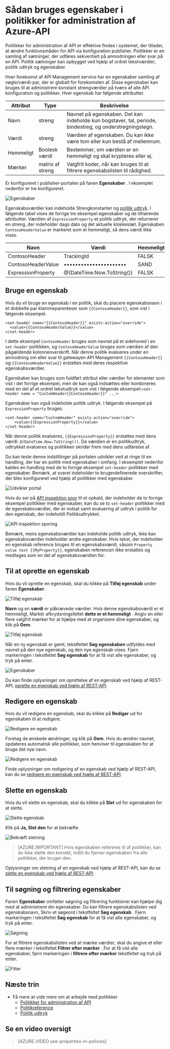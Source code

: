 <properties 
    pageTitle="Sådan bruges egenskaber i politikker for administration af Azure-API" 
    description="Lær, hvordan du bruger egenskaber i politikker for administration af Azure-API." 
    services="api-management" 
    documentationCenter="" 
    authors="steved0x" 
    manager="erikre" 
    editor=""/>

<tags 
    ms.service="api-management" 
    ms.workload="mobile" 
    ms.tgt_pltfrm="na" 
    ms.devlang="na" 
    ms.topic="article" 
    ms.date="10/25/2016" 
    ms.author="sdanie"/>


# <a name="how-to-use-properties-in-azure-api-management-policies"></a>Sådan bruges egenskaber i politikker for administration af Azure-API

Politikker for administration af API er effektive findes i systemet, der tillader, at ændre funktionsmåden for API via konfiguration publisher. Politikker er en samling af sætninger, der udføres sekventielt på anmodningen eller svar på en API. Politik sætninger kan opbygget ved hjælp af ordret tekstværdier, politik udtryk og egenskaber. 

Hver forekomst af API Management service har en egenskaber samling af nøgle/værdi-par, der er globalt for forekomsten af. Disse egenskaber kan bruges til at administrere konstant strengværdier på tværs af alle API konfiguration og politikker. Hver egenskab har følgende attributter.


| Attribut | Type            | Beskrivelse                                                                                             |
|-----------|-----------------|---------------------------------------------------------------------------------------------------------|
| Navn      | streng          | Navnet på egenskaben. Det kan indeholde kun bogstaver, tal, periode, bindestreg, og understregningstegn. |
| Værdi     | streng          | Værdien af egenskaben. Du kan ikke være tom eller kun bestå af mellemrum.                           |
| Hemmeligt    | Boolesk værdi         | Bestemmer, om værdien er en hemmeligt og skal krypteres eller ej.                                |
| Mærker      | matrix af streng | Valgfrit koder, når kan bruges til at filtrere egenskabslisten til rådighed.                               |

Er konfigureret i publisher-portalen på fanen **Egenskaber** . I eksemplet nedenfor er tre konfigureret.

![Egenskaber][api-management-properties]

Egenskabsværdier kan indeholde Strengkonstanter og [politik udtryk](https://msdn.microsoft.com/library/azure/dn910913.aspx). I følgende tabel vises de forrige tre eksempel egenskaber og de tilhørende attributter. Værdien af `ExpressionProperty` et politik udtryk, der returnerer en streng, der indeholder dags dato og det aktuelle klokkeslæt. Egenskaben `ContosoHeaderValue` er markeret som et hemmeligt, så dens værdi ikke vises.

| Navn               | Værdi                      | Hemmeligt | Mærker    |
|--------------------|----------------------------|--------|---------|
| ContosoHeader      | TrackingId                 | FALSK  | Contoso |
| ContosoHeaderValue | ••••••••••••••••••••••     | SAND   | Contoso |
| ExpressionProperty | @(DateTime.Now.ToString()) | FALSK  |         |

## <a name="to-use-a-property"></a>Bruge en egenskab

Hvis du vil bruge en egenskab i en politik, skal du placere egenskabsnavn i et dobbelte par klammeparenteser som `{{ContosoHeader}}`, som vist i følgende eksempel.

    <set-header name="{{ContosoHeader}}" exists-action="override">
      <value>{{ContosoHeaderValue}}</value>
    </set-header>

I dette eksempel `ContosoHeader` bruges som navnet på et sidehoved i en `set-header` politikken, og `ContosoHeaderValue` bruges som værdien af den pågældende kolonneoverskrift. Når denne politik evalueres under en anmodning om eller svar til gatewayen API Management `{{ContosoHeader}}` og `{{ContosoHeaderValue}}` erstattes med deres respektive egenskabsværdier.

Egenskaber kan bruges som fuldført attribut eller værdier for elementer som vist i det forrige eksempel, men de kan også indsættes eller kombineres med en del af et ordret tekstudtryk som vist i følgende eksempel:`<set-header name = "CustomHeader{{ContosoHeader}}" ...>`

Egenskaber kan også indeholde politik udtryk. I følgende eksempel på `ExpressionProperty` bruges.

    <set-header name="CustomHeader" exists-action="override">
        <value>{{ExpressionProperty}}</value>
    </set-header>

Når denne politik evalueres, `{{ExpressionProperty}}` erstattes med dens værdi: `@(DateTime.Now.ToString())`. Da værdien er en politikudtryk, udtrykket evalueres og politikken skrider frem med dens udførelse af.

Du kan teste denne indstillinger på portalen udvikler ved at ringe til en handling, der har en politik med egenskaber i omfang. I eksemplet nedenfor kaldes en handling med de to forrige eksempel `set-header` politikker med egenskaber. Bemærk, at svaret indeholder to brugerdefinerede overskrifter, der blev konfigureret ved hjælp af politikker med egenskaber.

![Udvikler portal][api-management-send-results]

Hvis du ser på [API inspektion spor](api-management-howto-api-inspector.md) til et opkald, der indeholder de to forrige eksempel politikker med egenskaber, kan du se to `set-header` politikker med de egenskabsværdier, der er indsat samt evaluering af udtryk i politik for den egenskab, der indeholdt Politikudtrykket.

![API inspektion sporing][api-management-api-inspector-trace]

Bemærk, mens egenskabsværdier kan indeholde politik udtryk, ikke kan egenskabsværdier indeholder andre egenskaber. Hvis tekst, der indeholder en egenskab reference bruges til en egenskabsværdi, såsom `Property value text {{MyProperty}}`, egenskaben referencen ikke erstattes og medtages som en del af egenskabsværdien for.

## <a name="to-create-a-property"></a>Til at oprette en egenskab

Hvis du vil oprette en egenskab, skal du klikke på **Tilføj egenskab** under fanen **Egenskaber** .

![Tilføj egenskab][api-management-properties-add-property-menu]

**Navn** og en **værdi** er påkrævede værdier. Hvis denne egenskabsværdi er et hemmeligt, Markér afkrydsningsfeltet **dette er et hemmeligt** . Angiv en eller flere valgfrit mærker for at hjælpe med at organisere dine egenskaber, og klik på **Gem**.

![Tilføj egenskab][api-management-properties-add-property]

Når en ny egenskab er gemt, tekstfeltet **Søg egenskaben** udfyldes med navnet på den nye egenskab, og den nye egenskab vises. Fjern markeringen i tekstfeltet **Søg egenskab** for at få vist alle egenskaber, og tryk på enter.

![Egenskaber][api-management-properties-property-saved]

Du kan finde oplysninger om oprettelse af en egenskab ved hjælp af REST-API, [oprette en egenskab ved hjælp af REST-API](https://msdn.microsoft.com/library/azure/mt651775.aspx#Put).

## <a name="to-edit-a-property"></a>Redigere en egenskab

Hvis du vil redigere en egenskab, skal du klikke på **Rediger** ud for egenskaben til at redigere.

![Redigere en egenskab][api-management-properties-edit]

Foretag de ønskede ændringer, og klik på **Gem**. Hvis du ændrer navnet, opdateres automatisk alle politikker, som henviser til egenskaben for at bruge det nye navn.

![Redigere en egenskab][api-management-properties-edit-property]

Finde oplysninger om redigering af en egenskab ved hjælp af REST-API, kan du se [redigere en egenskab ved hjælp af REST-API](https://msdn.microsoft.com/library/azure/mt651775.aspx#Patch).

## <a name="to-delete-a-property"></a>Slette en egenskab

Hvis du vil slette en egenskab, skal du klikke på **Slet** ud for egenskaben for at slette.

![Slette egenskab][api-management-properties-delete]

Klik på **Ja, Slet den** for at bekræfte.

![Bekræft sletning][api-management-delete-confirm]

>[AZURE.IMPORTANT] Hvis egenskaben refereres til af politikker, kan du ikke slette den korrekt, indtil du fjerner egenskaben fra alle politikker, der bruger den.

Oplysninger om sletning af en egenskab ved hjælp af REST-API, kan du se [slette en egenskab ved hjælp af REST-API](https://msdn.microsoft.com/library/azure/mt651775.aspx#Delete).

## <a name="to-search-and-filter-properties"></a>Til søgning og filtrering egenskaber

Fanen **Egenskaber** omfatter søgning og filtrering funktioner kan hjælpe dig med at administrere din egenskaber. Du kan filtrere egenskabslisten ved egenskabsnavn, Skriv et søgeord i tekstfeltet **Søg egenskab** . Fjern markeringen i tekstfeltet **Søg egenskab** for at få vist alle egenskaber, og tryk på enter.

![Søgning][api-management-properties-search]

For at filtrere egenskabslisten ved at mærke værdier, skal du angive et eller flere mærker i tekstfeltet **Filtrer efter mærker** . For at få vist alle egenskaber, fjern markeringen i **filtrere efter mærker** tekstfeltet og tryk på enter.

![Filter][api-management-properties-filter]

## <a name="next-steps"></a>Næste trin

-   Få mere at vide mere om at arbejde med politikker
    -   [Politikker for administration af API](api-management-howto-policies.md)
    -   [Politikreference](https://msdn.microsoft.com/library/azure/dn894081.aspx)
    -   [Politik udtryk](https://msdn.microsoft.com/library/azure/dn910913.aspx)

## <a name="watch-a-video-overview"></a>Se en video oversigt

> [AZURE.VIDEO use-properties-in-policies]

[api-management-properties]: ./media/api-management-howto-properties/api-management-properties.png
[api-management-properties-add-property]: ./media/api-management-howto-properties/api-management-properties-add-property.png
[api-management-properties-edit-property]: ./media/api-management-howto-properties/api-management-properties-edit-property.png
[api-management-properties-add-property-menu]: ./media/api-management-howto-properties/api-management-properties-add-property-menu.png
[api-management-properties-property-saved]: ./media/api-management-howto-properties/api-management-properties-property-saved.png
[api-management-properties-delete]: ./media/api-management-howto-properties/api-management-properties-delete.png
[api-management-properties-edit]: ./media/api-management-howto-properties/api-management-properties-edit.png
[api-management-delete-confirm]: ./media/api-management-howto-properties/api-management-delete-confirm.png
[api-management-properties-search]: ./media/api-management-howto-properties/api-management-properties-search.png
[api-management-send-results]: ./media/api-management-howto-properties/api-management-send-results.png
[api-management-properties-filter]: ./media/api-management-howto-properties/api-management-properties-filter.png
[api-management-api-inspector-trace]: ./media/api-management-howto-properties/api-management-api-inspector-trace.png

